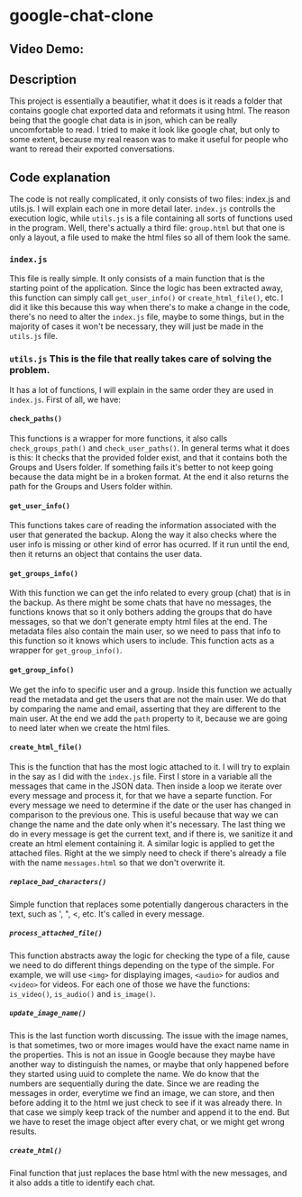 # google-chat-clone
## Video Demo: 
## Description
This project is essentially a beautifier, what it does is it reads a folder
that contains google chat exported data and reformats it using html. The reason
being that the google chat data is in json, which can be really uncomfortable
to read. I tried to make it look like google chat, but only to some extent,
because my real reason was to make it useful for people who want to reread
their exported conversations.

## Code explanation
The code is not really complicated, it only consists of two files: index.js and
utils.js. I will explain each one in more detail later. `index.js` controlls
the execution logic, while `utils.js` is a file containing all sorts of
functions used in the program. Well, there's actually a third file:
`group.html` but that one is only a layout, a file used to make the html files
so all of them look the same.

### `index.js`
This file is really simple. It only consists of a main function that is the
starting point of the application. Since the logic has been extracted away,
this function can simply call `get_user_info()` or `create_html_file()`, etc. I
did it like this because this way when there's to make a change in the code,
there's no need to alter the `index.js` file, maybe to some things, but in the
majority of cases it won't be necessary, they will just be made in the
`utils.js` file.

### `utils.js` This is the file that really takes care of solving the problem.
It has a lot of functions, I will explain in the same order they are used in
`index.js`. First of all, we have:

#### `check_paths()`
This functions is a wrapper for more functions, it also calls
`check_groups_path()` and `check_user_paths()`. In general terms what it does
is this: It checks that the provided folder exist, and that it contains both
the Groups and Users folder. If something fails it's better to not keep going
because the data might be in a broken format. At the end it also returns the
path for the Groups and Users folder within.

#### `get_user_info()`
This functions takes care of reading the information associated with the user
that generated the backup. Along the way it also checks where the user info is
missing or other kind of error has ocurred. If it run until the end, then it
returns an object that contains the user data.

#### `get_groups_info()`
With this function we can get the info related to every group (chat) that is in
the backup. As there might be some chats that have no messages, the functions
knows that so it only bothers adding the groups that do have messages, so that
we don't generate empty html files at the end. The metadata files also contain
the main user, so we need to pass that info to this function so it knows which
users to include. This function acts as a wrapper for `get_group_info()`.

#### `get_group_info()`
We get the info to specific user and a group. Inside this function we actually
read the metadata and get the users that are not the main user. We do that by
comparing the name and email, asserting that they are different to the main
user. At the end we add the `path` property to it, because we are going to need
later when we create the html files.

#### `create_html_file()`
This is the function that has the most logic attached to it. I will try to
explain in the say as I did with the `index.js` file. First I store in a
variable all the messages that came in the JSON data. Then inside a loop we
iterate over every message and process it, for that we have a separte function.
For every message we need to determine if the date or the user has changed in
comparison to the previous one. This is useful because that way we can change
the name and the date only when it's necessary. The last thing we do in every
message is get the current text, and if there is, we sanitize it and create an
html element containing it. A similar logic is applied to get the attached
files. Right at the we simply need to check if there's already a file with the
name `messages.html` so that we don't overwrite it.

##### `replace_bad_characters()`
Simple function that replaces some potentially dangerous characters in the
text, such as ', ", <, etc. It's called in every message.

##### `process_attached_file()`
This function abstracts away the logic for checking the type of a file, cause
we need to do different things depending on the type of the simple. For
example, we will use `<img>` for displaying images, `<audio>` for audios and
`<video>` for videos. For each one of those we have the functions:
`is_video()`, `is_audio()` and `is_image()`.

##### `update_image_name()`
This is the last function worth discussing. The issue with the image names, is
that sometimes, two or more images would have the exact name name in the
properties. This is not an issue in Google because they maybe have another way
to distinguish the names, or maybe that only happened before they started using
uuid to complete the name. We do know that the numbers are sequentially during
the date. Since we are reading the messages in order, everytime we find an
image, we can store, and then before adding it to the html we just check to see
if it was already there. In that case we simply keep track of the number and
append it to the end. But we have to reset the image object after every chat,
or we might get wrong results.

##### `create_html()`
Final function that just replaces the base html with the new messages, and it
also adds a title to identify each chat.
